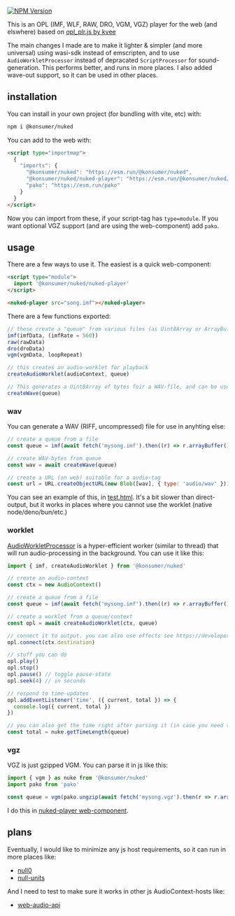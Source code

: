 [![NPM Version](https://img.shields.io/npm/v/%40konsumer%2Fnuked?style=social)](https://www.npmjs.com/package/@konsumer/nuked)

This is an OPL (IMF, WLF, RAW, DRO, VGM, VGZ) player for the web (and elswhere) based on [opl_plr.js by kvee](http://software.kvee.cz/)

The main changes I made are to make it lighter & simpler (and more universal) using wasi-sdk instead of emscripten, and to use `AudioWorkletProcessor` instead of depracated `ScriptProcessor` for sound-generation. This performs better, and runs in more places. I also added wave-out support, so it can be used in other places.

## installation

You can install in your own project (for bundling with vite, etc) with:

```sh
npm i @konsumer/nuked
```

You can add to the web with:

```html
<script type="importmap">
  {
    "imports": {
      "@konsumer/nuked": "https://esm.run/@konsumer/nuked",
      "@konsumer/nuked/nuked-player": "https://esm.run/@konsumer/nuked/nuked-player",
      "pako": "https://esm.run/pako"
    }
  }
</script>
```

Now you can import from these, if your script-tag has `type=module`. If you want optional VGZ support (and are using the web-component) add `pako`.

## usage

There are a few ways to use it. The easiest is a quick web-component:

```html
<script type="module">
  import '@konsumer/nuked/nuked-player'
</script>

<nuked-player src="song.imf"></nuked-player>
```

There are a few functions exported:

```js
// these create a "queue" from various files (as Uint8Array or ArrayBuffer, or whatever)
imf(imfData, (imfRate = 560))
raw(rawData)
dro(droData)
vgm(vgmData, loopRepeat)

// this creates an audio-worklet for playback
createAudioWorklet(audioContext, queue)

// This generates a Uint8Array of bytes foir a WAV-file, and can be used offline
createWave(queue)
```

### wav

You can generate a WAV (RIFF, uncompressed) file for use in anyhting else:

```js
// create a queue from a file
const queue = imf(await fetch('mysong.imf').then((r) => r.arrayBuffer()))

// create WAV-bytes from queue
const wav = await createWave(queue)

// create a URL (on web) suitable for a audio-tag
const url = URL.createObjectURL(new Blob([wav], { type: 'audio/wav' }))
```

You can see an example of this, in [test.html](docs/test.html). It's a bit slower than direct-output, but it works in places where you cannot use the worklet (native node/deno/bun/etc.)

### worklet

[AudioWorkletProcessor](https://developer.mozilla.org/en-US/docs/Web/API/AudioWorkletProcessor) is a hyper-efficient worker (similar to thread) that will run audio-processing in the background. You can use it like this:

```js
import { imf, createAudioWorklet } from '@konsumer/nuked'

// create an audio-context
const ctx = new AudioContext()

// create a queue from a file
const queue = imf(await fetch('mysong.imf').then((r) => r.arrayBuffer()))

// create a worklet from a queue/context
const opl = await createAudioWorklet(ctx, queue)

// connect it to output. you can also use effects see https://developer.mozilla.org/en-US/docs/Web/API/Web_Audio_API/Using_Web_Audio_API
opl.connect(ctx.destination)

// stuff you can do
opl.play()
opl.stop()
opl.pause() // toggle pause-state
opl.seek(4) // in seconds

// respond to time-updates
opl.addEventListener('time', ({ current, total }) => {
  console.log({ current, total })
})

// you can also get the time right after parsing it (in case you need time, but can't play it through audio-context)
const total = nuke.getTimeLength(queue)
```

### vgz

VGZ is just gzipped VGM. You can parse it in js like this:

```js
import { vgm } as nuke from '@konsumer/nuked'
import pako from 'pako'

const queue = vgm(pako.ungzip(await fetch('mysong.vgz').then(r => r.arrayBuffer())))
```

I do this in [nuked-player web-component](docs/nuked-player.js).

## plans

Eventually, I would like to minimize any js host requirements, so it can run in more places like:

- [null0](https://github.com/notnullgames/null0)
- [null-units](https://github.com/konsumer/null-units)

And I need to test to make sure it works in other js AudioContext-hosts like:

- [web-audio-api](https://github.com/ircam-ismm/node-web-audio-api)
